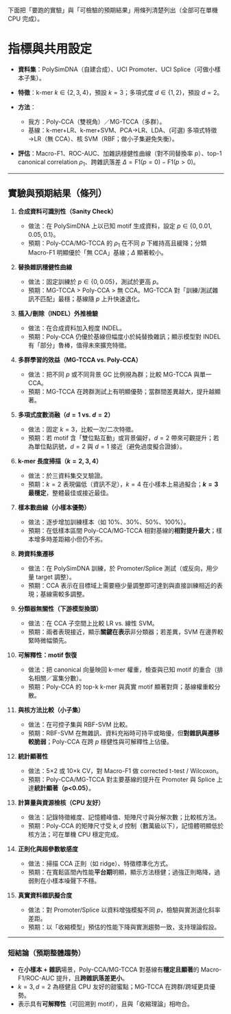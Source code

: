 下面把「要跑的實驗」與「可檢驗的預期結果」用條列清楚列出（全部可在單機 CPU 完成）。

# 指標與共用設定

* **資料集**：PolySimDNA（自建合成）、UCI Promoter、UCI Splice（可做小樣本子集）。
* **特徵**：k-mer $k\in\{2,3,4\}$，預設 $k=3$；多項式度 $d\in\{1,2\}$，預設 $d=2$。
* **方法**：

  * 我方：Poly-CCA（雙視角）／MG-TCCA（多群）。
  * 基線：k-mer+LR、k-mer+SVM、PCA→LR、LDA、(可選) 多項式特徵→LR（無 CCA）、核 SVM（RBF；做小子集避免失衡）。
* **評估**：Macro-F1、ROC-AUC、加雜訊穩健性曲線（對不同替換率 $p$）、top-1 canonical correlation $\rho_1$、跨雜訊落差 $\Delta=\text{F1}(p{=}0)-\text{F1}(p{>}0)$。

---

## 實驗與預期結果（條列）

1. **合成資料可識別性（Sanity Check）**

   * 做法：在 PolySimDNA 上以已知 motif 生成資料，設定 $p\in\{0,0.01,0.05,0.1\}$。
   * 預期：Poly-CCA/MG-TCCA 的 $\rho_1$ 在不同 $p$ 下維持高且緩降；分類 Macro-F1 明顯優於「無 CCA」基線；$\Delta$ 顯著較小。

2. **替換雜訊穩健性曲線**

   * 做法：固定訓練於 $p\in\{0,0.05\}$，測試於更高 $p$。
   * 預期：MG-TCCA > Poly-CCA > 無 CCA。MG-TCCA 對「訓練/測試雜訊不匹配」最穩；基線隨 $p$ 上升快速退化。

3. **插入/刪除（INDEL）外推檢驗**

   * 做法：在合成資料加入輕度 INDEL。
   * 預期：Poly-CCA 仍優於基線但幅度小於純替換雜訊；顯示模型對 INDEL 有「部分」魯棒，值得未來擴充特徵。

4. **多群學習的效益（MG-TCCA vs. Poly-CCA）**

   * 做法：把不同 $p$ 或不同背景 GC 比例視為群；比較 MG-TCCA 與單一 CCA。
   * 預期：MG-TCCA 在跨群測試上有明顯優勢；當群間差異越大，提升越顯著。

5. **多項式度數消融（$d=1$ vs. $d=2$）**

   * 做法：固定 $k=3$，比較一次/二次特徵。
   * 預期：若 motif 含「雙位點互動」或背景偏好，$d=2$ 帶來可觀提升；若為單位點訊號，$d=2$ 與 $d=1$ 接近（避免過度擬合證據）。

6. **k-mer 長度掃描（$k=2,3,4$）**

   * 做法：於三資料集交叉驗證。
   * 預期：$k=2$ 表現偏低（資訊不足），$k=4$ 在小樣本上易過擬合；**$k=3$ 最穩定**，整體最佳或接近最佳。

7. **樣本數曲線（小樣本優勢）**

   * 做法：逐步增加訓練樣本（如 10%、30%、50%、100%）。
   * 預期：在低樣本區間 Poly-CCA/MG-TCCA 相對基線的**相對提升最大**；樣本增多時差距縮小但仍不劣。

8. **跨資料集遷移**

   * 做法：在 PolySimDNA 訓練，於 Promoter/Splice 測試（或反向，用少量 target 調整）。
   * 預期：CCA 表示在目標域上需要極少量調整即可達到與直接訓練相近的表現；基線需較多調整。

9. **分類器無關性（下游模型換頭）**

   * 做法：在 CCA 子空間上比較 LR vs. 線性 SVM。
   * 預期：兩者表現接近，顯示**關鍵在表示**非分類器；若差異，SVM 在邊界較緊時微幅領先。

10. **可解釋性：motif 恢復**

    * 做法：把 canonical 向量映回 k-mer 權重，檢查與已知 motif 的重合（排名相關／富集分數）。
    * 預期：Poly-CCA 的 top-k k-mer 與真實 motif 顯著對齊；基線權重較分散。

11. **與核方法比較（小子集）**

    * 做法：在可控子集與 RBF-SVM 比較。
    * 預期：RBF-SVM 在無雜訊、資料充裕時可持平或略優，但**對雜訊與遷移較脆弱**；Poly-CCA 在跨 $p$ 穩健性與可解釋性上佔優。

12. **統計顯著性**

    * 做法：5×2 或 10×k CV，對 Macro-F1 做 corrected t-test / Wilcoxon。
    * 預期：Poly-CCA/MG-TCCA 對主要基線的提升在 Promoter 與 Splice 上達**統計顯著（p<0.05）**。

13. **計算量與資源檢核（CPU 友好）**

    * 做法：記錄特徵維度、記憶體峰值、矩陣尺寸與分解次數；比較核方法。
    * 預期：Poly-CCA 的矩陣尺寸受 $k,d$ 控制（數萬級以下），記憶體明顯低於核方法；可在單機 CPU 穩定完成。

14. **正則化與超參數敏感度**

    * 做法：掃描 CCA 正則（如 ridge）、特徵標準化方式。
    * 預期：在寬鬆區間內性能**平台期**明顯，顯示方法穩健；過強正則略降，過弱則在小樣本噪聲下不穩。

15. **真實資料雜訊擬合度**

    * 做法：對 Promoter/Splice 以資料增強模擬不同 $p$，檢驗與實測退化斜率差距。
    * 預期：以「收縮模型」預估的性能下降與實測趨勢一致，支持理論假設。

---

### 短結論（預期整體趨勢）

* 在**小樣本 + 雜訊**場景，Poly-CCA/MG-TCCA 對基線有**穩定且顯著**的 Macro-F1/ROC-AUC 提升，且**跨雜訊落差更小**。
* $k=3, d=2$ 為穩健且 CPU 友好的甜蜜點；MG-TCCA 在跨群/跨域更具優勢。
* 表示具有**可解釋性**（可回溯到 motif），且與「收縮理論」相吻合。